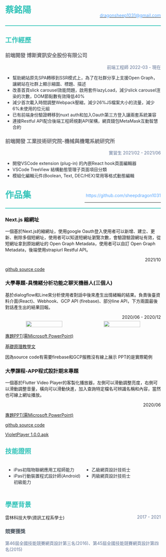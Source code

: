 <div style='font-family: "Alliance No.1",-apple-system,BlinkMacSystemFont,"Segoe UI",Helvetica,Arial,sans-serif,"Apple Color Emoji","Segoe UI Emoji","Segoe UI Symbol";'>
    <div style="display:flex; border-bottom: 2px solid #39C5BB; padding-bottom: .5rem">
    <div style="flex:6;">
     <h1 style="margin: 0; border-bottom: 0px; color: #39C5BB;">蔡銘陽</h1>
    </div>
   <div style="flex:4; text-align: right;">
        <div style="line-height: 3rem">
          <a href="mailto:dragonsheep1031@gmail.com">
               <img src="https://upload.wikimedia.org/wikipedia/commons/thumb/7/7e/Gmail_icon_%282020%29.svg/180px-Gmail_icon_%282020%29.svg.png" style="height: 1rem; padding: 0 0.333rem;" alt="Gmail_icon" >
              <span style="color: #58a6ff">dragonsheep1031@gmail.com</span>
          </a>
      </div>
    </div>
</div>

    
<h2 style="color: #39C5BB">工作經歷</h2>
    
    
<h3 style="color: #6e6e73">前端開發 博斯資訊安全股份有限公司</h3>

<div style="text-align:right; color: #627597">前端工程師 2022-03 - 現在</div>

<ul style="color: #24292f">
    <li>幫助網站原先SPA轉移到SSR模式上，為了在社群分享上支援Open Graph，讓網站在社群上顯示縮圖、標題、描述</li>
    <li>改善首頁slick carousel效能問題，啟用套件lazyLoad，減少slick carousel渲染的次數，DOM節點數有效降低40%</li>
    <li>減少首次載入時間調整Webpack壓縮，減少26%JS檔案大小的流量，減少6%未使用的位元組</li>
    <li>已有前端身份驗證轉移到nuxt auth和加入Oauth第三方登入讓兩套系統兼容</li>
    <li>連接Restful API配合後端工程師規劃API架構，網頁錢包MetaMask互動智慧合約</li>
</ul>

<h3 style="color: #6e6e73 ">前端開發 工業技術研究院-機械與機電系統研究所</h3>

<div style="text-align:right; color: #627597">實習生 2021/02 - 2021/06</div>

<ul style="color: #24292f">
    <li>開發VSCode extension (plug-in) 的內嵌React hook頁面編輯器</li>
    <li>VSCode TreeView 結構動態管理子頁面項目分類</li>
    <li>模組化編輯元件(Boolean, Text, DEC/HEX)常用等格式動態編輯</li>
</ul>



<div style='font-family: "Alliance No.1",-apple-system,BlinkMacSystemFont,"Segoe UI",Helvetica,Arial,sans-serif,"Apple Color Emoji","Segoe UI Emoji","Segoe UI Symbol";'>

<br>
<div style="display:flex; border-bottom: 2px solid #39C5BB; padding-bottom: 0rem">
    <div style="flex:4;">
     <h1 style="margin: 0; border-bottom: 0px; color: #39C5BB;">作品集</h1>
    </div>
   <div style="flex:6; text-align: right;">
        <div style="line-height: 3rem">
          <a href="https://github.com/sheepdragon1031?tab=repositories">
              <img src="https://avatars.githubusercontent.com/u/17337422?v=4" style="height: 1rem; padding: 0 .333rem; border-radius: 100%" alt="githubuser_icon" />
              <span style="color: #58a6ff;vertical-align: text-bottom">https://github.com/sheepdragon1031</span>
          </a>
     	</div>
    </div>
</div>
    
### Next.js 縮網址
一個基於Next.js的縮網址，使用google Oauth登入使用者可以新增、建立、更新、刪除多個短網址，使用者可以知道短網址瀏覽次數，會驗證驗證網址有效，從短網址拿到原始網址的 Open Graph Metadata，使用者可以自訂 Open Graph Metadata，後端使用strapiurl Restful API。

<div style="text-align:right;">2021/10</div>

<div style="text-align:center;display:flex;">
<div style="flex:1"></div>
  
   <div style="flex:1"></div>
</div>


<a href="https://github.com/sheepdragon1031/urlshort">github source code</a>


### 大學專題-具情緒分析功能之聊天機器人(三個人)
基於dialogflow和Line來分析使用者對話中後來產生出情緒輪的結果。負責後臺資料介面(React)、Webhook、GCP API (firebase)、部分line API，下方兩圖最後對話產生出的結果回報。

<div style="text-align:right;">2020/06 - 2020/12</div>

<div style="text-align:center;display:flex;">
   
   <img style="flex:1; padding: 0.25rem" src="https://i.imgur.com/52GVl9J.jpg" width="48%"/>
   <img style="flex:1; padding: 0.25rem" src="https://i.imgur.com/81vCYdO.jpg" width="48%"/>
</div>

<a href="https://docs.google.com/presentation/d/1GLZUXoI3nHv0ZO9JQgUth8rG3tr2Hriw/">專題PPT(需Microsoft PowerPoint)</a>

<a href="https://docs.google.com/presentation/d/1JYxlgMSa4Bn0bLKeLWwBY0jg1BZm8XH3/">基礎原理教學文</a>

因為source code有需要firebase和GCP服務沒有線上展示 PPT的是實際範例

### 大學課程-APP程式設計期末專題
一個基於Flutter Video Player的客製化播放器，左側可以滑動調整亮度，右側可以滑動調整音量，橫向可以滑動快進，加入查詢特定檔名可辨識名稱和內容，當然也可線上網址播放。

<div style="text-align:right;">2020/06</div>


<a href="https://docs.google.com/presentation/d/1mkENPkiUvO5MUohssWWFWw3Vc9-tgIZ8/">專題PPT(需Microsoft PowerPoint)</a>

<a href="https://github.com/sheepdragon1031/VioletPlayer">github source code</a>

<a href="https://drive.google.com/file/d/1B8147r64kbvgGrBJyHt9jXJANrSgVF22">VioletPlayer 1.0.0.apk</a>


<h2 style="color: #39C5BB">技能證照</h2>
    
<div style="text-align:center;display:flex;">
    <div style="flex:1; padding: 0.25rem" width="48%">
        <ul style="color: #24292f; text-align:left">
            <li>iPas初階物聯網應用工程師能力</li>
            <li>iPas行動裝置程式設計師(Android)初級能力</li>
        </ul>
    </div>
    <div style="flex:1; padding: 0.25rem" width="48%">
        <ul style="color: #24292f; text-align:left">
            <li>乙級網頁設計技術士</li>
            <li>丙級網頁設計技術士</li>
        </ul>
    </div>
</div>

    
<h2 style="color: #39C5BB">學歷背景</h2>
<div style="display:flex;">
    <div style="flex:7;">
    雲林科技大學(資訊工程系學士)
    </div>
    
   <div style="flex:3; text-align: right; color: #627597">
        2017 - 2021
    </div>
</div>

<h3 style="color: #57606a ">競賽獲獎</h3>
<div style="color: #627597">
   第46屆全國技能競賽網頁設計第三名(2016)、第45屆全國技能競賽網頁設計第四名(2015)
</div>
</div>

